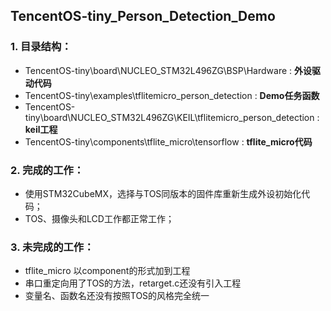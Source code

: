 ## TencentOS-tiny_Person_Detection_Demo

### 1. 目录结构：

- TencentOS-tiny\board\NUCLEO_STM32L496ZG\BSP\Hardware : **外设驱动代码**
- TencentOS-tiny\examples\tflitemicro_person_detection : **Demo任务函数**
- TencentOS-tiny\board\NUCLEO_STM32L496ZG\KEIL\tflitemicro_person_detection : **keil工程**
- TencentOS-tiny\components\tflite_micro\tensorflow : **tflite_micro代码**

### 2. 完成的工作：

- 使用STM32CubeMX，选择与TOS同版本的固件库重新生成外设初始化代码；
- TOS、摄像头和LCD工作都正常工作；

### 3. 未完成的工作：

- tflite_micro 以component的形式加到工程
- 串口重定向用了TOS的方法，retarget.c还没有引入工程
- 变量名、函数名还没有按照TOS的风格完全统一

